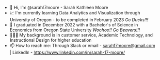 - 👋 Hi, I’m @sarah17moore - Sarah Kathleen Moore
- 📈 I'm currently learning Data Analytics and Visualization through University of Oregon - to be completed in February 2023 *Go Ducks!!!*
- 💱 I graduated in December 2022 with a Bachelor's of Science in Economics from Oregon State University *Woohoo!! Go Beavers!!!*
- 👩🏼‍💻 My background is in customer service, Academic Technology, and Instructional Design for higher education
- 📫 How to reach me: Through Slack or email - sarah17moore@gmail.com | LinkedIn - https://www.linkedin.com/in/sarah-17-moore/
     

<!---
sarah17moore/sarah17moore is a ✨ special ✨ repository because its `README.md` (this file) appears on your GitHub profile.
You can click the Preview link to take a look at your changes.
--->
